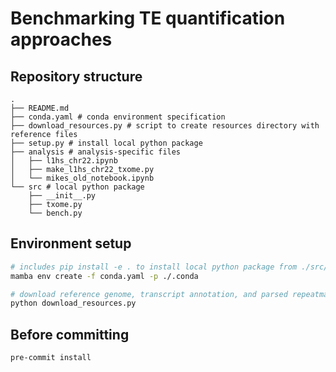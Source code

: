 # Benchmarking TE quantification approaches

## Repository structure

```
.
├── README.md
├── conda.yaml # conda environment specification
├── download_resources.py # script to create resources directory with reference files
├── setup.py # install local python package
├── analysis # analysis-specific files
│   ├── l1hs_chr22.ipynb
│   ├── make_l1hs_chr22_txome.py
│   └── mikes_old_notebook.ipynb
└── src # local python package
    ├── __init__.py
    ├── txome.py
    └── bench.py
```

## Environment setup

```bash
# includes pip install -e . to install local python package from ./src/
mamba env create -f conda.yaml -p ./.conda

# download reference genome, transcript annotation, and parsed repeatmasker annotation
python download_resources.py
```

## Before committing

```bash
pre-commit install
```
